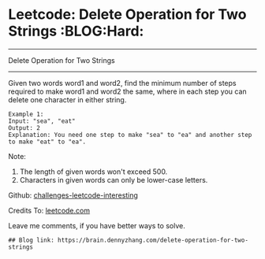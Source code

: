 # Leetcode: Delete Operation for Two Strings     :BLOG:Hard:


---

Delete Operation for Two Strings  

---

Given two words word1 and word2, find the minimum number of steps required to make word1 and word2 the same, where in each step you can delete one character in either string.  

    Example 1:
    Input: "sea", "eat"
    Output: 2
    Explanation: You need one step to make "sea" to "ea" and another step to make "eat" to "ea".

Note:  
1.  The length of given words won't exceed 500.
2.  Characters in given words can only be lower-case letters.

Github: [challenges-leetcode-interesting](https://github.com/DennyZhang/challenges-leetcode-interesting/tree/master/delete-operation-for-two-strings)  

Credits To: [leetcode.com](https://leetcode.com/problems/delete-operation-for-two-strings/description/)  

Leave me comments, if you have better ways to solve.  

    ## Blog link: https://brain.dennyzhang.com/delete-operation-for-two-strings